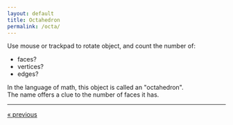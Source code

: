 ```yaml
---
layout: default
title: Octahedron
permalink: /octa/
---
```


<div id="sketch-holder"></div>

Use mouse or trackpad to rotate object, and count the number of:   

- faces? 
- vertices? 
- edges?   

In the language of math, this object is called an "octahedron".  
The name offers a clue to the number of faces it has.

---

<script src="https://cdnjs.cloudflare.com/ajax/libs/p5.js/0.8.0/p5.min.js"></script>
<script>

function setup() {
	createCanvas(648, 400, WEBGL); 
}

let s = 128;

function draw() {
	background(250);
	let radius = width * 1.5;

	//drag to move the world.
	orbitControl(6,6);

	normalMaterial();
	//rotateX(-s/13);
	//rotateY(s);

	stroke('#222222');
	strokeWeight(4);

    line(0,s,0,s,0,0);
    line(0,s,0,-s,0,0);
    line(0,s,0,0,0,s);
    line(0,s,0,0,0,-s);

	line(0,-s,0,s,0,0);
    line(0,-s,0,-s,0,0);
    line(0,-s,0,0,0,s);
    line(0,-s,0,0,0,-s);

    line(-s,0,0,0,0,-s);
    line(0,0,-s,s,0,0);
    line(s,0,0,0,0,s);
    line(0,0,s,-s,0,0);

    // line(s,0,0,s,s,0);
    // line(s,s,0,0,s,0);
    // line(0,s,0,0,0,0);
    // line(0,0,0,s/2,s/2,s);
    // line(s,0,0,s/2,s/2,s);
    // line(s,s,0,s/2,s/2,s);
    // line(0,s,0,s/2,s/2,s);

}

</script>

<div>
	<a href="/tetra/" class="previous">&laquo; previous</a>
	<!-- a href="" class="next">Next &raquo;</a -->
</div>

